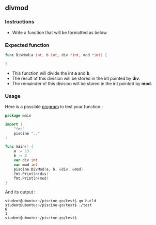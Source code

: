 ## divmod

### Instructions

-   Write a function that will be formatted as below.

### Expected function

```go
func DivMod(a int, b int, div *int, mod *int) {

}
```

-   This function will divide the int **a** and **b**.
-   The result of this division will be stored in the int pointed by **div**.
-   The remainder of this division will be stored in the int pointed by **mod**.

### Usage

Here is a possible [program](TODO-LINK) to test your function :

```go
package main

import (
    "fmt"
    piscine ".."
)

func main() {
	a := 13
	b := 2
	var div int
	var mod int
	piscine.DivMod(a, b, &div, &mod)
	fmt.Println(div)
	fmt.Println(mod)
}
```

And its output :

```console
student@ubuntu:~/piscine-go/test$ go build
student@ubuntu:~/piscine-go/test$ ./test
6
1
student@ubuntu:~/piscine-go/test$
```
